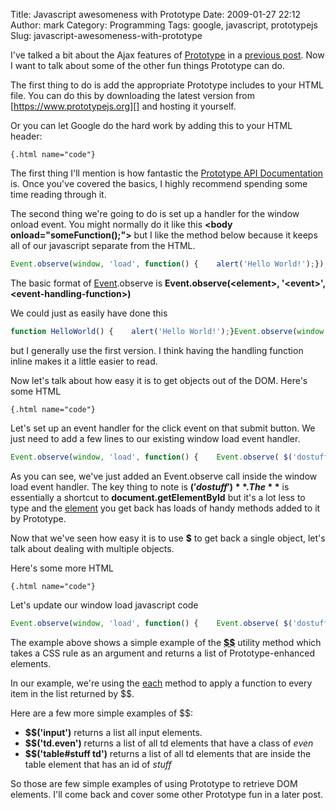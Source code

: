 Title: Javascript awesomeness with Prototype
Date: 2009-01-27 22:12
Author: mark
Category: Programming
Tags: google, javascript, prototypejs
Slug: javascript-awesomeness-with-prototype

I've talked a bit about the Ajax features of [Prototype][] in a
[previous post][]. Now I want to talk about some of the other fun things
Prototype can do.

The first thing to do is add the appropriate Prototype includes to your
HTML file. You can do this by downloading the latest version from
[https://www.prototypejs.org][] and hosting it yourself.

Or you can let Google do the hard work by adding this to your HTML
header:


```
{.html name="code"}
```


The first thing I'll mention is how fantastic the [Prototype API
Documentation][] is. Once you've covered the basics, I highly recommend
spending some time reading through it.

The second thing we're going to do is set up a handler for the window
onload event. You might normally do it like this **<body
onload="someFunction();"\>** but I like the method below because it
keeps all of our javascript separate from the HTML.


~~~~ {.js name="code"}
Event.observe(window, 'load', function() {    alert('Hello World!');});
~~~~



The basic format of [Event][].observe is **Event.observe(<element\>,
'<event\>', <event-handling-function\>)**

We could just as easily have done this


~~~~ {.js name="code"}
function HelloWorld() {    alert('Hello World!');}Event.observe(window, 'load', HelloWorld);
~~~~



but I generally use the first version. I think having the handling
function inline makes it a little easier to read.

Now let's talk about how easy it is to get objects out of the DOM.
Here's some HTML


```
{.html name="code"}
```



Let's set up an event handler for the click event on that submit button.
We just need to add a few lines to our existing window load event
handler.


~~~~ {.js name="code"}
Event.observe(window, 'load', function() {    Event.observe( $('dostuff'), 'click', function() {        alert('Hello World!');    });});
~~~~



As you can see, we've just added an Event.observe call inside the window
load event handler. The key thing to note is **$('dostuff')**. The **$**
is essentially a shortcut to **document.getElementById** but it's a lot
less to type and the [element][] you get back has loads of handy methods
added to it by Prototype.

Now that we've seen how easy it is to use **$** to get back a single
object, let's talk about dealing with multiple objects.

Here's some more HTML


```
{.html name="code"}
```



Let's update our window load javascript code


~~~~ {.js name="code"}
Event.observe(window, 'load', function() {    Event.observe( $('dostuff'), 'click', function() {        $$('input[type=checkbox]').each( function(elem) {            alert(elem.id);        });    });});
~~~~



The example above shows a simple example of the **[$$][]** utility
method which takes a CSS rule as an argument and returns a list of
Prototype-enhanced elements.

In our example, we're using the [each][] method to apply a function to
every item in the list returned by $$.

Here are a few more simple examples of $$:

-   **$$('input')** returns a list all input elements.
-   **$$('td.even')** returns a list of all td elements that have a
    class of *even*
-   **$$('table\#stuff td')** returns a list of all td elements that are
    inside the table element that has an id of *stuff*



So those are few simple examples of using Prototype to retrieve DOM
elements. I'll come back and cover some other Prototype fun in a later
post.

  [Prototype]: https://www.prototypejs.org/
  [previous post]: https://mark.biek.org/blog/2008/09/from-javascript-to-php-and-back-again/
  [https://www.prototypejs.org]: https://www.prototypejs.org
  [Prototype API Documentation]: https://www.prototypejs.org/api
  [Event]: https://www.prototypejs.org/api/event
  [element]: https://www.prototypejs.org/api/element
  [$$]: https://www.prototypejs.org/api/utility/dollar-dollar
  [each]: https://www.prototypejs.org/api/array#method-each
